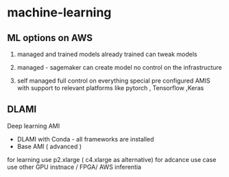 # machine-learning

## ML options on AWS 

1) managed and trained 
models already trained 
can tweak models


2) managed  - sagemaker 
can create model
no control on the infrastructure 

3) self managed 
full control on everything
special pre configured AMIS with support to relevant platforms like pytorch , Tensorflow ,Keras 

## DLAMI
Deep learning AMI

- DLAMI with Conda - all frameworks are installed 
- Base AMI ( advanced )

for learning use p2.xlarge ( c4.xlarge as alternative) 
for adcance use case use other GPU instnace / FPGA/ AWS inferentia 
